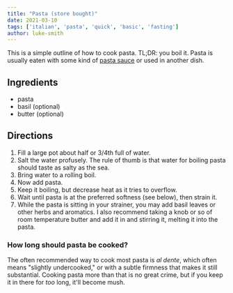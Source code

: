 ```yaml
---
title: "Pasta (store bought)"
date: 2021-03-10
tags: ['italian', 'pasta', 'quick', 'basic', 'fasting']
author: luke-smith
---
```


This is a simple outline of how to cook pasta.
TL;DR: you boil it.
Pasta is usually eaten with some kind of [pasta sauce](/pasta-sauce) or used in another dish.

## Ingredients

- pasta
- basil (optional)
- butter (optional)

## Directions

1. Fill a large pot about half or 3/4th full of water.
2. Salt the water profusely. The rule of thumb is that water for boiling pasta should taste as salty as the sea.
3. Bring water to a rolling boil.
4. Now add pasta.
5. Keep it boiling, but decrease heat as it tries to overflow.
6. Wait until pasta is at the preferred softness (see below), then strain it.
7. While the pasta is sitting in your strainer, you may add basil leaves or other herbs and aromatics. I also recommend
   taking a knob or so of room temperature butter and add it in and stirring it, melting it into the pasta.

### How long should pasta be cooked?

The often recommended way to cook most pasta is *al dente*, which often means "slightly undercooked," or with a subtle
firmness that makes it still substantial.
Cooking pasta more than that is no great crime,
but if you keep it in there for *too* long, it'll become mush.
